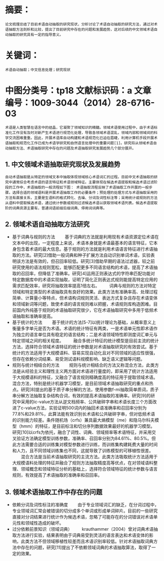 # 摘要：
    论文梳理总结了目前术语自动抽取的研究现状，分析讨论了术语自动抽取的研究方法，通过对术语抽取方法剖析和比较，提出了目前研究中存在的问题和发展趋势，这对后续的中文领域术语自动抽取的研究具有一定的指导意义。 
# 关键词：
    术语自动抽取；中文信息处理；研究现状 
# 中图分类号：tp18 文献标识码：a 文章编号：1009-3044（2014）28-6716-03 
    术语是人类智慧在语言中的结晶，它凝聚了领域知识的精髓。领域术语使用过程中，由于术语标准化工作没有及时对新产生术语进行规范化处理，导致各领域术语混乱，领域内部和领域间的科学交流困难重重。因此，开展术语库自动构建和术语规范化已迫在眉睫，利用计算机手段开展术语抽取和规范化工作已成为术语学研究和自然语言处理中的重要问题[1]。研究将从领域术语自动抽取方法、术语抽取研究中存在的问题及术语抽取研究发展趋势几个部分展开。 

## 1. 中文领域术语抽取研究现状及发展趋势 
    自动术语抽取是从特定的领域文本中抽取体现领域核心术语词汇的过程。目前中文术语抽取的研究中通常综合考虑术语的语言特征和术语领域特征。主要体现在候选术语提取和候选术语过滤阶段的工作中，术语抽取的一般流程如下图： 术语抽取流程反映了术语抽取工作开展的一般步骤。选择合适的领域语料是开展术语抽取工作的必要条件；预处理的处理方式与术语抽取采用的方法有直接关系，主要是生语料的格式转化、去噪、分词及词性标注等；采用统计或规则的方法从语料中提取候选术语，通过统计参数或规则过滤候选术语以获取领域术语列表。候选术语提取阶的词典资源主要有，普通词语前缀后缀词典、停用词词典等。 
## 2. 领域术语自动抽取方法研究 
- 基于词典与规则的方法 
　　基于词典的方法就是利用现有术语资源定位术语在文本中的出现，一定程度上来说，术语本身就是术语最基本的语言特征，它本身包含着术语的最大信息。基于规则的方法就是利用术语语言特征进行术语抽取的方法。研究[2]借助一般词典和种子扩展方法自动识别单词术语，实验表明该方法是有效的，但召回率较低。研究[3]借助早期的语法过滤器，较之前研究使用的语法规则宽松，能够匹配更多不同语言结构的术语，提高了术语抽取的召回率，但降低了准确率。研究[4]运用正则表达式的字符串匹配功能对特定数据库中的术语实现抽取，证明了简化正则表达式规则能提高特定应用的需求匹配效率，研究将抽取效率提高1倍左右。 
　　词典与规则的方法对特定领域和特定类型的术语抽取具有良好的效果。此类方法有准确率高、处理过程简单、计算量小等特点，但术语构词规则灵活、表达方式复杂且存在术语变体和领域新词等问题，致使术语的语言规则难以把握，术语规则库构造困难。目前国内外纯基于规则的术语抽取研究很少，它在术语抽取研究中多用于低频术语抽取和准确率提高。 
- 基于统计的方法 
　　基于统计的方法[5-7]以统计理论为基础，从概率意义上衡量多字单元是否为术语。术语的统计特征有两类，一是术语单元性即术语作为独立的语言单位具有稳定的语言结构；二是术语领域特性即测度词汇单元与特定领域之间的相关程度。 
　　融合多统计特征的统计模型是目前主流的统计方法，选择符合领域术语特征的统计参数是对术语抽取研究的有效尝试。基于统计的方法适用于大规模语料、容易实现自动化且对不同领域的适应性很强，但存在依赖分词结果、易受测试语料规模影响、缺乏语义逻辑等问题。 
- 规则与统计相结合的方法 
　　规则与统计相结合的方法又称混合方法，此类方法是从经验主义和理性主义两方面对术语进行量度的，即采用了统计方法适用于大规模语料的特征，又融合了语言规则精确度高的特征用于提取领域术语。混合方法，特别是统计机器学习模型，是目前领域术语抽取研究的重点和热点。研究[8]提出的基于质子串分解的方法，使用参数f-mi抽取简单质词，质子串分解方法抽取复杂结构合词，有效的提高术语抽取的准确率。研究[9]的研究中采用的ic-value方法从逆文档频率、公共破碎字串和术语长度三个方面改进了c-value方法，实验证明500词内的抽回术语准确率和召回率分别为77.8%和29.81%，此算法能有效识别长术语和公共破碎字串，但对低频术语的识别能力较差。条件随机场（crfs）兼具最大熵模型（me）和隐马尔科夫模型（hmm）的特征，是目前标注和切分序列数据效果最好的机器学习模型。研究[10]以crfs为依托，融合了词性、词典、领域频率等术语特征，并采用交叉验证方法确定模型训练参数，准确率、召回率分别为84.61%、80.5%。但此方法需要合适的训练集对模型参数进行训练，而训练集构建耗费大量的时间和人力，且不同领域训练集也不同，这就导致了训练模型的可移植性很差。 
　　混合方法是当前术语抽取研究的主流方法。此类方法吸取统计方法适用于大规模语料处理的特征并融合了规则方法抽取精度高等优点，在对领域语料整理、领域概念和领域特征分析的基础上，选择符合领域特征的统计参数与语言规则，有效提高了术语抽取的准确率和召回率。 
## 3. 领域术语抽取工作中存在的问题 
- 依赖分词及词性标注的准确度 
　　由于专业领域词汇的缺乏，在分词过程中，专业领域词汇常会被错误的切分成多个单词或形成单词碎片。目前的一些研究直接对分词结果进行统计作为候选术语，忽略了可能存在的分词错误对术语单元性和领域性造成的破坏。 
- 过分依赖前景知识（领域词典） 
　　krauthammer（2004）曾对词典术语抽取方法进行实验，结果表明由于词典易受到灵活的语言表达和术语变体的影响，此类方法不但领域移植性较差而且术语识别率较低。针对术语抽取词典方法中存在的问题，研究[11]提出了不依赖领域词典的术语抽取算法，取得了一定的效果。
